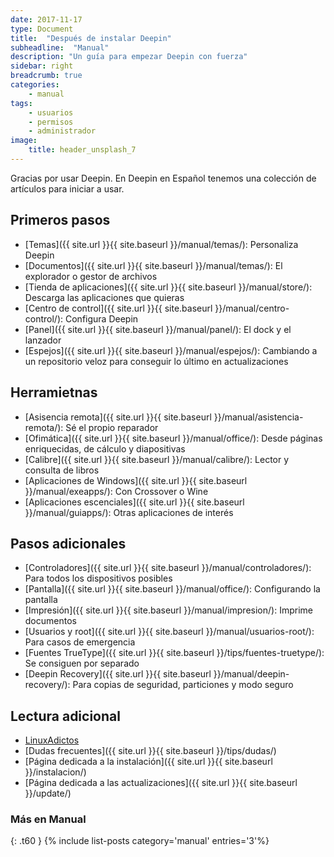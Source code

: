 ```yaml
---
date: 2017-11-17
type: Document
title:  "Después de instalar Deepin"
subheadline:  "Manual"
description: "Un guía para empezar Deepin con fuerza"
sidebar: right
breadcrumb: true
categories:
    - manual
tags:
    - usuarios
    - permisos
    - administrador
image:
    title: header_unsplash_7
---
```


Gracias por usar Deepin. En Deepin en Español tenemos una colección de artículos para iniciar a usar.

## Primeros pasos
* [Temas]({{ site.url }}{{ site.baseurl }}/manual/temas/): Personaliza Deepin
* [Documentos]({{ site.url }}{{ site.baseurl }}/manual/temas/): El explorador o gestor de archivos
* [Tienda de aplicaciones]({{ site.url }}{{ site.baseurl }}/manual/store/): Descarga las aplicaciones que quieras
* [Centro de control]({{ site.url }}{{ site.baseurl }}/manual/centro-control/): Configura Deepin
* [Panel]({{ site.url }}{{ site.baseurl }}/manual/panel/): El dock y el lanzador
* [Espejos]({{ site.url }}{{ site.baseurl }}/manual/espejos/): Cambiando a un repositorio veloz para conseguir lo último en actualizaciones

## Herramietnas
* [Asisencia remota]({{ site.url }}{{ site.baseurl }}/manual/asistencia-remota/): Sé el propio reparador
* [Ofimática]({{ site.url }}{{ site.baseurl }}/manual/office/): Desde páginas enriquecidas, de cálculo y diapositivas
* [Calibre]({{ site.url }}{{ site.baseurl }}/manual/calibre/): Lector y consulta de libros
* [Aplicaciones de Windows]({{ site.url }}{{ site.baseurl }}/manual/exeapps/): Con Crossover o Wine
* [Aplicaciones escenciales]({{ site.url }}{{ site.baseurl }}/manual/guiapps/): Otras aplicaciones de interés

## Pasos adicionales
* [Controladores]({{ site.url }}{{ site.baseurl }}/manual/controladores/): Para todos los dispositivos posibles
* [Pantalla]({{ site.url }}{{ site.baseurl }}/manual/office/): Configurando la pantalla
* [Impresión]({{ site.url }}{{ site.baseurl }}/manual/impresion/): Imprime documentos
* [Usuarios y root]({{ site.url }}{{ site.baseurl }}/manual/usuarios-root/): Para casos de emergencia
* [Fuentes TrueType]({{ site.url }}{{ site.baseurl }}/tips/fuentes-truetype/): Se consiguen por separado
* [Deepin Recovery]({{ site.url }}{{ site.baseurl }}/manual/deepin-recovery/): Para copias de seguridad, particiones y modo seguro

## Lectura adicional
* [LinuxAdictos](https://www.linuxadictos.com/4-cosas-despues-instalar-debian.html)
* [Dudas frecuentes]({{ site.url }}{{ site.baseurl }}/tips/dudas/)
* [Página dedicada a la instalación]({{ site.url }}{{ site.baseurl }}/instalacion/)
* [Página dedicada a las actualizaciones]({{ site.url }}{{ site.baseurl }}/update/)

### Más en Manual
{: .t60 }
{% include list-posts category='manual' entries='3'%}
